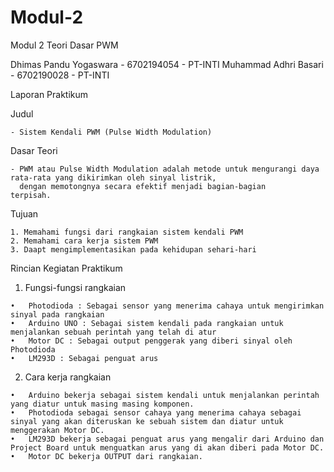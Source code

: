 # Modul-2
Modul 2
Teori Dasar PWM

Dhimas Pandu Yogaswara - 6702194054 - PT-INTI
Muhammad Adhri Basari - 6702190028 - PT-INTI

Laporan Praktikum

Judul
  
    - Sistem Kendali PWM (Pulse Width Modulation)

Dasar Teori

    - PWM atau Pulse Width Modulation adalah metode untuk mengurangi daya rata-rata yang dikirimkan oleh sinyal listrik, 
      dengan memotongnya secara efektif menjadi bagian-bagian       terpisah.

Tujuan

    1. Memahami fungsi dari rangkaian sistem kendali PWM
    2. Memahami cara kerja sistem PWM
    3. Daapt mengimplementasikan pada kehidupan sehari-hari
   
Rincian Kegiatan Praktikum

  1. Fungsi-fungsi rangkaian

    •	Photodioda : Sebagai sensor yang menerima cahaya untuk mengirimkan sinyal pada rangkaian
    •	Arduino UNO : Sebagai sistem kendali pada rangkaian untuk menjalankan sebuah perintah yang telah di atur
    •	Motor DC : Sebagai output penggerak yang diberi sinyal oleh Photodioda
    •	LM293D : Sebagai penguat arus
  
  2. Cara kerja rangkaian

    •	Arduino bekerja sebagai sistem kendali untuk menjalankan perintah yang diatur untuk masing masing komponen.
    •	Photodioda sebagai sensor cahaya yang menerima cahaya sebagai sinyal yang akan diteruskan ke sebuah sistem dan diatur untuk menggerakan Motor DC.
    •	LM293D bekerja sebagai penguat arus yang mengalir dari Arduino dan Project Board untuk menguatkan arus yang di akan diberi pada Motor DC.
    •	Motor DC bekerja OUTPUT dari rangkaian.
